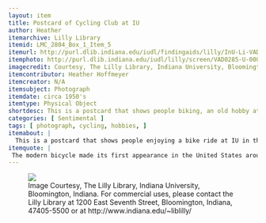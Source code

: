 ```yaml
---
layout: item
title: Postcard of Cycling Club at IU
author: Heather
itemarchive: Lilly Library
itemid: LMC_2804_Box_1_Item_5
itemurl: http://purl.dlib.indiana.edu/iudl/findingaids/lilly/InU-Li-VAD0285
itemphoto: http://purl.dlib.indiana.edu/iudl/lilly/screen/VAD0285-U-00037-001
imagecredit: Courtesy, The Lilly Library, Indiana University, Bloomington, Indiana. For commercial uses, please contact the Lilly Library at 1200 East Seventh Street, Bloomington, Indiana, 47405-5500 or at http://www.indiana.edu/~liblilly/
itemcontributor: Heather Hoffmeyer
itemcreator: N/A
itemsubject: Photograph
itemdate: circa 1950's
itemtype: Physical Object
shortdesc: This is a postcard that shows people biking, an old hobby at IU.
categories: [ Sentimental ]
tags: [ photograph, cycling, hobbies, ]
itemabout: |
  This is a postcard that shows people enjoying a bike ride at IU in the early 20th century. Bikes were seen as a hobby item at first rather than a mode of transportation and are showcased in the Little 500 here at IU. Now, bikes are used as a mode of transportation in Bloomington, a way to stay fit, and a hobby. 
itemquote: |
 The modern bicycle made its first appearance in the United States around 1880, becoming very popular in the state of Indiana.
---
```


<figure>
  <img src="http://fedora.dlib.indiana.edu/fedora/get/iudl:1702976/SCREEN"/>
  <figcaption>Image Courtesy, The Lilly Library, Indiana University, Bloomington, Indiana. For commercial uses, please contact the Lilly Library at 1200 East Seventh Street, Bloomington, Indiana, 47405-5500 or at http://www.indiana.edu/~liblilly/</figcaption>
</figure>
